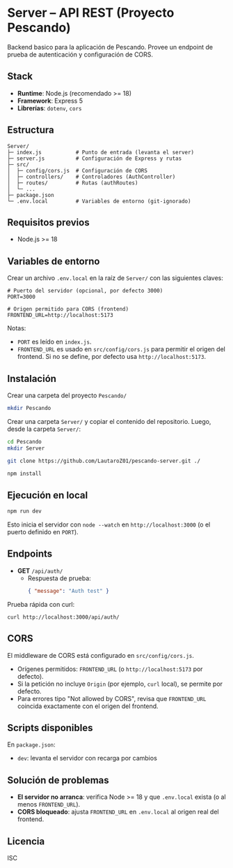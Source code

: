 # Server – API REST (Proyecto Pescando)

Backend basico para la aplicación de Pescando. Provee un endpoint de prueba de autenticación y configuración de CORS.

## Stack

- **Runtime**: Node.js (recomendado >= 18)
- **Framework**: Express 5
- **Librerías**: `dotenv`, `cors`

## Estructura

```
Server/
├─ index.js           # Punto de entrada (levanta el server)
├─ server.js          # Configuración de Express y rutas
├─ src/
│  ├─ config/cors.js  # Configuración de CORS
│  ├─ controllers/    # Controladores (AuthController)
│  ├─ routes/         # Rutas (authRoutes)
│  └─ ...
├─ package.json
└─ .env.local         # Variables de entorno (git-ignorado)
```

## Requisitos previos

- Node.js >= 18

## Variables de entorno

Crear un archivo `.env.local` en la raíz de `Server/` con las siguientes claves:

```
# Puerto del servidor (opcional, por defecto 3000)
PORT=3000

# Origen permitido para CORS (frontend)
FRONTEND_URL=http://localhost:5173
```

Notas:

- `PORT` es leído en `index.js`.
- `FRONTEND_URL` es usado en `src/config/cors.js` para permitir el origen del frontend. Si no se define, por defecto usa `http://localhost:5173`.

## Instalación

Crear una carpeta del proyecto `Pescando/`

```sh
mkdir Pescando
```

Crear una carpeta `Server/` y copiar el contenido del repositorio. Luego, desde la carpeta `Server/`:

```sh
cd Pescando
mkdir Server
```

```sh
git clone https://github.com/LautaroZ01/pescando-server.git ./
```

```sh
npm install
```

## Ejecución en local

```sh
npm run dev
```

Esto inicia el servidor con `node --watch` en `http://localhost:3000` (o el puerto definido en `PORT`).

## Endpoints

- **GET** `/api/auth/`
  - Respuesta de prueba:
    ```json
    { "message": "Auth test" }
    ```

Prueba rápida con curl:

```
curl http://localhost:3000/api/auth/
```

## CORS

El middleware de CORS está configurado en `src/config/cors.js`.

- Orígenes permitidos: `FRONTEND_URL` (o `http://localhost:5173` por defecto).
- Si la petición no incluye `Origin` (por ejemplo, `curl` local), se permite por defecto.
- Para errores tipo "Not allowed by CORS", revisa que `FRONTEND_URL` coincida exactamente con el origen del frontend.

## Scripts disponibles

En `package.json`:

- `dev`: levanta el servidor con recarga por cambios

## Solución de problemas

- **El servidor no arranca**: verifica Node >= 18 y que `.env.local` exista (o al menos `FRONTEND_URL`).
- **CORS bloqueado**: ajusta `FRONTEND_URL` en `.env.local` al origen real del frontend.

## Licencia

ISC

